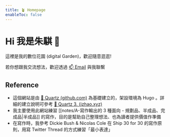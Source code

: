 ```yaml
---
title: 🪴 Homepage
enableToc: false
---
```


# Hi 我是朱騏 👋 

這裡是我的數位花園 (digital Garden)，歡迎隨意逛逛! 

若你想跟我交流想法，歡迎透過 <a href="mailto:muhenry608@gmail.com">📫 Email</a> 與我聯繫

## Reference 
- 這個網站是由 [🔗 Quartz (github.com)](https://github.com/jackyzha0/quartz) 為基礎建立的，架設環境為 Hugo 。詳細的建立說明可參考 [🔗 Quartz 3. (jzhao.xyz)](https://quartz.jzhao.xyz/)
- 我主要使用此網站練習 [[notes/A-寫作輸出的 3 種面向 - 規劃品、半成品、完成品|半成品]] 的寫作，目的是幫助自己整理想法、也為讀者提供價值作準備
- 在寫作時，我參考 Dickie Bush & Nicolas Cole 在 Ship 30 for 30 的寫作原則，用寫 Twitter Thread 的方式練習「最小表達」
